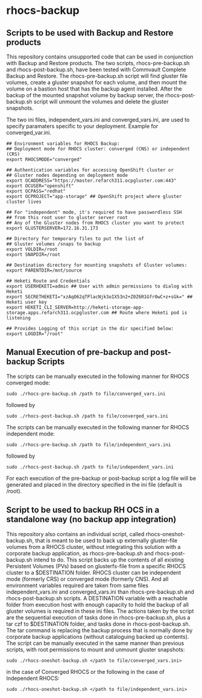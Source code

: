 # rhocs-backup

## Scripts to be used with Backup and Restore products

This repository contains unsupported code that can be used in conjunction with Backup and Restore products. The two scripts, rhocs-pre-backup.sh and rhocs-post-backup.sh, have been tested with Commvault Complete Backup and Restore. The rhocs-pre-backup.sh script will find gluster file volumes, create a gluster snapshot for each volume, and then mount the volume on a bastion host that has the backup agent installed. After the backup of the mounted snapshot volume by backup server, the rhocs-post-backup.sh script will unmount the volumes and delete the gluster snapshots.

The two ini files, independent_vars.ini and converged_vars.ini, are used to specify paramaters specific to your deployment. Example for converged_var.ini.
```
## Environment variables for RHOCS Backup: 
## Deployment mode for RHOCS cluster: converged (CNS) or independent (CRS)
export RHOCSMODE="converged"

## Authentication variables for accessing OpenShift cluster or
## Gluster nodes depending on deployment mode
export OCADDRESS="https://master.refarch311.ocpgluster.com:443"
export OCUSER="openshift"
export OCPASS="redhat"
export OCPROJECT="app-storage" ## OpenShift project where gluster cluster lives

## For "independent" mode, it's required to have passwordless SSH
## from this root user to gluster server root
## Any of the Gluster nodes from RHOCS cluster you want to protect
export GLUSTERSERVER=172.16.31.173

## Directory for temporary files to put the list of 
## Gluster volumes /snaps to backup
export VOLDIR=/root
export SNAPDIR=/root

## Destination directory for mounting snapshots of Gluster volumes:
export PARENTDIR=/mnt/source

## Heketi Route and Credentials
export USERHEKETI=admin ## User with admin permissions to dialog with Heketi
export SECRETHEKETI="xzAqO62qTPlacNjk3oIX53n2+Z0Z6R1Gfr0wC+z+sGk=" ## Heketi user key
export HEKETI_CLI_SERVER=http://heketi-storage-app-storage.apps.refarch311.ocpgluster.com ## Route where Heketi pod is listening

## Provides Logging of this script in the dir specified below:
export LOGDIR="/root"
```
## Manual Execution of pre-backup and post-backup Scripts
The scripts can be manually executed in the following manner for RHOCS converged mode:
```
sudo ./rhocs-pre-backup.sh /path to file/converged_vars.ini
```
followed by
```
sudo ./rhocs-post-backup.sh /path to file/converged_vars.ini
```
The scripts can be manually executed in the following manner for RHOCS independent mode:
```
sudo ./rhocs-pre-backup.sh /path to file/independent_vars.ini
```
followed by
```
sudo ./rhocs-post-backup.sh /path to file/independent_vars.ini
```
For each execution of the pre-backup or post-backup script a log file will be generated and placed in the directory specified in the ini file (default is /root). 
## Script to be used to backup RH OCS in a standalone way (no backup app integration) 
This repository also contains an individual script, called rhocs-oneshot-backup.sh, that is meant to be used to back up externally gluster-file volumes from a RHOCS cluster, without integrating this solution with a corporate backup application, as rhocs-pre-backup.sh and rhocs-post-backup.sh intend to do.
This script backs up the contents of all existing Persistent Volumes (PVs) based on glusterfs-file from a specific RHOCS cluster to a $DESTINATION folder. RHOCS cluster can be independent mode (formerly CRS) or converged mode (formerly CNS). And all environment variables required are taken from same files independent_vars.ini and converged_vars.ini than rhocs-pre-backup.sh and rhocs-post-backup.sh scripts. A DESTINATION variable with a reachable folder from execution host with enough capacity to hold the backup of all gluster volumes is required in these ini files. 
The actions taken by the script are the sequential execution of tasks done in rhocs-pre-backup.sh, plus a tar czf to $DESTINATION folder, and tasks done in rhocs-post-backup.sh. The tar command is replacing the backup process that is normally done by corporate backup applications (without cataloguing backed up contents).
The script can be manually executed in the same manner than previous scripts, with root permissions to mount and unmount gluster snapshots:
```
sudo ./rhocs-oneshot-backup.sh </path to file/converged_vars.ini>
```
in the case of Converged RHOCS or the following in the case of Independent RHOCS:
```
sudo ./rhocs-oneshot-backup.sh </path to file/independent_vars.ini>
```


